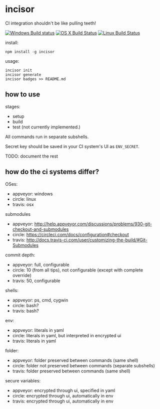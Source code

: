 # incisor

CI integration shouldn't be like pulling teeth!

[![Windows Build status](https://img.shields.io/appveyor/ci/tcr/incisor.svg?label=windows)](https://ci.appveyor.com/project/tcr/incisor/branch/master)
[![OS X Build Status](https://img.shields.io/travis/tcr/incisor.svg?label=os%20x)](https://travis-ci.org/tcr/incisor)
[![Linux Build Status](https://img.shields.io/circleci/project/tcr/incisor.svg?label=linux)](https://circleci.com/gh/tcr/incisor)

install:

```
npm install -g incisor
```

usage:

```
incisor init
incisor generate
incisor badges >> README.md
```

## how to use

stages:

* setup
* build
* test (not currently implemented.)

All commands run in separate subshells.

Secret key should be saved in your CI system's UI as `ENV_SECRET`.

TODO: document the rest

## how do the ci systems differ?

OSes:

* appveyor: windows
* circle: linux
* travis: osx

submodules

* appveyor: http://help.appveyor.com/discussions/problems/930-git-checkout-and-submodules
* circle: https://circleci.com/docs/configuration#checkout
* travis: http://docs.travis-ci.com/user/customizing-the-build/#Git-Submodules

commit depth:

* appveyor: full, configurable
* circle: 10 (from all tips), not configurable (except with complete override)
* travis: 50, configurable

shells:

* appveyor: ps, cmd, cygwin
* circle: bash?
* travis: bash?

env:

* appveyor: literals in yaml
* circle: literals in yaml, but interpreted in encrypted ui
* travis: literals in yaml

folder:

* appveyor: folder preserved between commands (same shell)
* circle: folder not preserved between commands (separate subshells)
* travis: folder preserved between commands (same shell)

secure variables:

* appveyor: encrypted through ui, specified in yaml
* circle: encrypted through ui, automatically in env
* travis: encrypted through ui, automatically in env
